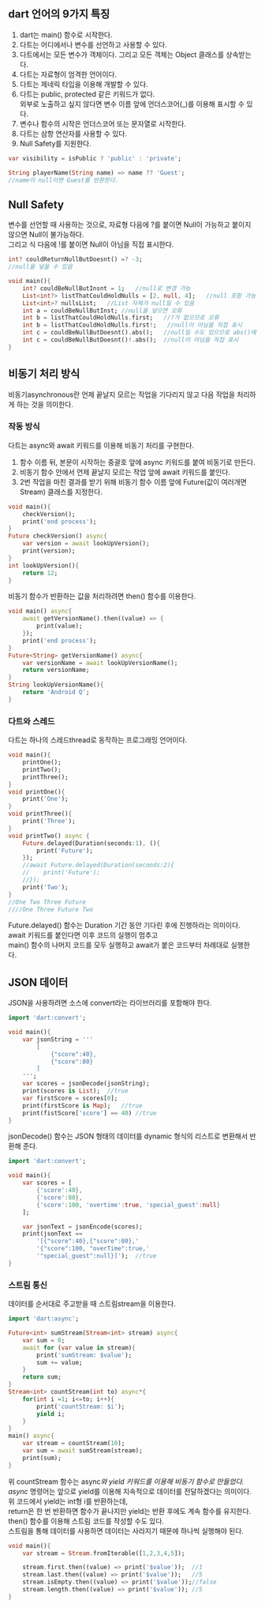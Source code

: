 ## dart 언어의 9가지 특징

1. dart는 main() 함수로 시작한다.
2. 다트는 어디에서나 변수를 선언하고 사용할 수 있다.
3. 다트에서는 모든 변수가 객체이다. 그리고 모든 객체는 Object 클래스를 상속받는다.
4. 다트는 자료형이 엄격한 언어이다.
5. 다트는 제네릭 타입을 이용해 개발할 수 있다.
6. 다트는 public, protected 같은 키워드가 없다.        
   외부로 노출하고 싶지 않다면 변수 이름 앞에 언더스코어(_)를 이용해 표시할 수 있다.
8. 변수나 함수의 시작은 언더스코어 또는 문자열로 시작한다.
9. 다트는 삼항 연산자를 사용할 수 있다.
10. Null Safety를 지원한다.

~~~dart
var visibility = isPublic ? 'public' : 'private';

String playerName(String name) => name ?? 'Guest';
//name이 null이면 Guest를 반환한다.
~~~

## Null Safety

변수를 선언할 때 사용하는 것으로, 자료형 다음에 ?를 붙이면 Null이 가능하고 붙이지 않으면 Null이 불가능하다.       
그리고 식 다음에 !를 붙이면 Null이 아님을 직접 표시한다.
~~~dart
int? couldReturnNullButDoesnt() =? -3;
//null을 넣을 수 있음

void main(){
    int? couldBeNullButInsnt = 1;   //null로 변경 가능
    List<int?> listThatCouldHoldNulls = [2, null, 4];   //null 포함 가능
    List<int>? nullsList;   //List 자체가 null일 수 있음
    int a = couldBeNullButInst; //null을 넣으면 오류
    int b = listThatCouldHoldNulls.first;   //?가 없으므로 오류
    int b = listThatCouldHoldNulls.first!;   //null이 아님을 직접 표시
    int c = couldBeNullButDoesnt().abs();   //null일 수도 있으므로 abs()에서 오류
    int c = couldBeNullButDoesnt()!.abs();  //null이 아님을 직접 표시
}
~~~

## 비동기 처리 방식

비동기asynchronous란 언제 끝날지 모르는 작업을 기다리지 않고 다음 작업을 처리하게 하는 것을 의미한다.

### 작동 방식
다트는 async와 await 키워드를 이용해 비동기 처리를 구현한다.

1. 함수 이름 뒤, 본문이 시작하는 중괄호 앞에 async 키워드를 붙여 비동기로 만든다.
2. 비동기 함수 안에서 언제 끝날지 모르는 작업 앞에 await 키워드를 붙인다.
3. 2번 작업을 마친 결과를 받기 위해 비동기 함수 이름 앞에 Future(값이 여러개면 Stream) 클래스를 지정한다.

~~~dart
void main(){
    checkVersion();
    print('end process');
}
Future checkVersion() async{
    var version = await lookUpVersion();
    print(version);
}
int lookUpVersion(){
    return 12;
}
~~~

비동기 함수가 반환하는 값을 처리하려면 then() 함수를 이용한다.

~~~dart
void main() async{
    await getVersionName().then((value) => {
        print(value);
    });
    print('end process');
}
Future<String> getVersionName() async{
    var versionName = await lookUpVersionName();
    return versionName;
}
String lookUpVersionName(){
    return 'Android Q';
}
~~~

### 다트와 스레드

다트는 하나의 스레드thread로 동작하는 프로그래밍 언어이다.

~~~dart
void main(){
    printOne();
    printTwo();
    printThree();
}
void printOne(){
    print('One');
}
void printThree(){
    print('Three');
}
void printTwo() async {
    Future.delayed(Duration(seconds:1), (){
        print('Future');
    });
    //await Future.delayed(Duration(seconds:2){
    //    print('Future');
    //});
    print('Two');
}
//One Two Three Future
////One Three Future Two
~~~

Future.delayed() 함수는 Duration 기간 동안 기다린 후에 진행하라는 의미이다.       
await 키워드를 붙인다면 이후 코드의 실행이 멈추고      
main() 함수의 나머지 코드를 모두 실행하고 await가 붙은 코드부터 차례대로 실행한다.

## JSON 데이터

JSON을 사용하려면 소스에 convert라는 라이브러리를 포함해야 한다.

~~~dart
import 'dart:convert';

void main(){
    var jsonString = '''
        [
            {"score":40},
            {"score":80}
        ]
    ''';
    var scores = jsonDecode(jsonString);
    print(scores is List);  //true
    var firstScore = scores[0];
    print(firstScore is Map);   //true
    print(fistScore['score'] == 40) //true
}
~~~

jsonDecode() 함수는 JSON 형태의 데이터를 dynamic 형식의 리스트로 변환해서 반환해 준다. 

~~~dart
import 'dart:convert';

void main(){
    var scores = [
        {'score':40},
        {'score':80},
        {'score':100, 'overtime':true, 'special_guest':null}
    ];

    var jsonText = jsonEncode(scores);
    print(jsonText == 
        '[{"score":40},{"score":80},'
        '{"score":100, "overTime":true,'
        '"special_guest":null}]');  //true
}
~~~

### 스트림 통신

데이터를 순서대로 주고받을 때 스트림stream을 이용한다.

~~~dart
import 'dart:async';

Future<int> sumStream(Stream<int> stream) async{
    var sum = 0;
    await for (var value in stream){
        print('sumStream: $value');
        sum += value;
    }
    return sum;
}
Stream<int> countStream(int to) async*{
    for(int i =1; i<=to; i++){
        print('countStream: $i');
        yield i;
    }
}
main() async{
    var stream = countStream(10);
    var sum = await sumStream(stream);
    print(sum);
}
~~~

위 countStream 함수는 async*와 yield 키워드를 이용해 비동기 함수로 만들었다.     
async* 명령어는 앞으로 yield를 이용해 지속적으로 데이터를 전달하겠다는 의미이다.      
위 코드에서 yield는 int형 i를 반환하는데,       
return은 한 번 반환하면 함수가 끝나지만 yield는 반환 후에도 계속 함수를 유지한다.      
then() 함수를 이용해 스트림 코드를 작성할 수도 있다.     
스트림을 통해 데이터를 사용하면 데이터는 사라지기 때문에 하나씩 실행해야 된다.

~~~dart
void main(){
    var stream = Stream.fromIterable([1,2,3,4,5]);

    stream.first.then((value) => print('$value'));  //1
    stream.last.then((value) => print('$value'));   //5
    stream.isEmpty.then((value) => print('$value'));//false
    stream.length.then((value) => print('$value')); //5
}
~~~


